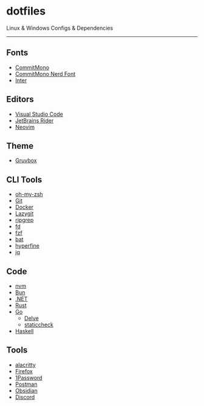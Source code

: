 # dotfiles

Linux & Windows Configs & Dependencies

---

## Fonts

- [CommitMono](https://commitmono.com/) 
- [CommitMono Nerd Font](https://www.nerdfonts.com/font-downloads)
- [Inter](https://rsms.me/inter/)

## Editors

- [Visual Studio Code](https://code.visualstudio.com/)
- [JetBrains Rider](https://www.jetbrains.com/rider/)
- [Neovim](https://neovim.io/)

## Theme

- [Gruvbox]()

## CLI Tools
- [oh-my-zsh](https://ohmyz.sh/)
- [Git](https://git-scm.com/)
- [Docker](https://www.docker.com/)
- [Lazygit](https://github.com/jesseduffield/lazygit)
- [ripgrep](https://github.com/BurntSushi/ripgrep)
- [fd](https://github.com/sharkdp/fd)
- [fzf](https://github.com/junegunn/fzf)
- [bat](https://github.com/sharkdp/bat)
- [hyperfine](https://github.com/sharkdp/hyperfine)
- [jq](https://jqlang.github.io/jq/)

## Code

- [nvm]()
- [Bun](https://bun.sh/)
- [.NET](https://dotnet.microsoft.com/en-us/download)
- [Rust](https://rustup.rs)
- [Go](https://go.dev/)
  - [Delve](https://github.com/go-delve/delve)
  - [staticcheck](https://staticcheck.dev/)
- [Haskell]()

## Tools

- [alacritty](https://alacritty.org/)
- [Firefox](https://www.mozilla.org/en-US/firefox/new/)
- [1Password](https://1password.com/)
- [Postman](https://www.postman.com/downloads/)
- [Obsidian](https://obsidian.md/)
- [Discord](https://discord.com/)


